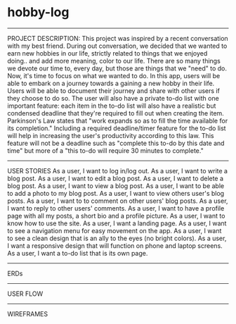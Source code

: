 # hobby-log

____________________________________________________________
PROJECT DESCRIPTION:
This project was inspired by a recent conversation with my best friend. During out conversation, we decided that we wanted to earn new hobbies in our life, strictly related to things that we enjoyed doing.. and add more meaning, color to our life. There are so many things we devote our time to, every day, but those are things that we "need" to do. Now, it's time to focus on what we wanted to do. In this app, users will be able to embark on a journey towards a gaining a new hobby in their life. Users will be able to document their journey and share with other users if they choose to do so. The user will also have a private to-do list with one important feature: each item in the to-do list will also have a realistic but condensed deadline that they're required to fill out when creating the item. Parkinson's Law states that "work expands so as to fill the time available for its completion." Including a required deadline/timer feature for the to-do list will help in increasing the user's productivity according to this law. This feature will not be a deadline such as "complete this to-do by this date and time" but more of a "this to-do will require 30 minutes to complete." 


____________________________________________________________
USER STORIES
As a user, I want to log in/log out.
As a user, I want to write a blog post.
As a user, I want to edit a blog post.
As a user, I want to delete a blog post.
As a user, I want to view a blog post.
As a user, I want to be able to add a photo to my blog post.
As a user, I want to view others user's blog posts.
As a user, I want to to comment on other users' blog posts.
As a user, I want to reply to other users' comments.
As a user, I want to have a profile page with all my posts, a short bio and a profile picture.
As a user, I want to know how to use the site.
As a user, I want a landing page.
As a user, I want to see a navigation menu for easy movement on the app.
As a user, I want to see a clean design that is an ally to the eyes (no bright colors).
As a user, I want a responsive design that will function on phone and laptop screens.
As a user, I want a to-do list that is its own page.


____________________________________________________________
ERDs

____________________________________________________________
USER FLOW

____________________________________________________________
WIREFRAMES